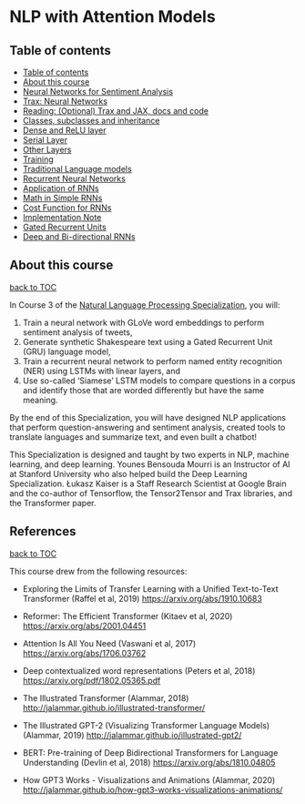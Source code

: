 # NLP with Attention Models

## Table of contents

- [Table of contents](#table-of-contents)
- [About this course](#about-this-course)
- [Neural Networks for Sentiment Analysis](#neural-networks-for-sentiment-analysis)
- [Trax: Neural Networks](#trax-neural-networks)
- [Reading: (Optional) Trax and JAX, docs and code](#reading-optional-trax-and-jax-docs-and-code)
- [Classes, subclasses and inheritance](#classes-subclasses-and-inheritance)
- [Dense and ReLU layer](#dense-and-relu-layer)
- [Serial Layer](#serial-layer)
- [Other Layers](#other-layers)
- [Training](#training)
- [Traditional Language models](#traditional-language-models)
- [Recurrent Neural Networks](#recurrent-neural-networks)
- [Application of RNNs](#application-of-rnns)
- [Math in Simple RNNs](#math-in-simple-rnns)
- [Cost Function for RNNs](#cost-function-for-rnns)
- [Implementation Note](#implementation-note)
- [Gated Recurrent Units](#gated-recurrent-units)
- [Deep and Bi-directional RNNs](#deep-and-bi-directional-rnns)

## About this course

[back to TOC](#table-of-contents)

In Course 3 of the [Natural Language Processing Specialization](https://www.coursera.org/specializations/natural-language-processing), you will:

1. Train a neural network with GLoVe word embeddings to perform sentiment analysis of tweets,
2. Generate synthetic Shakespeare text using a Gated Recurrent Unit (GRU) language model,
3. Train a recurrent neural network to perform named entity recognition (NER) using LSTMs with linear layers, and
4. Use so-called ‘Siamese’ LSTM models to compare questions in a corpus and identify those that are worded differently but have the same meaning.

By the end of this Specialization, you will have designed NLP applications that perform question-answering and sentiment analysis, created tools to translate languages and summarize text, and even built a chatbot!

This Specialization is designed and taught by two experts in NLP, machine learning, and deep learning. Younes Bensouda Mourri is an Instructor of AI at Stanford University who also helped build the Deep Learning Specialization. Łukasz Kaiser is a Staff Research Scientist at Google Brain and the co-author of Tensorflow, the Tensor2Tensor and Trax libraries, and the Transformer paper.

## References

[back to TOC](#table-of-contents)

This course drew from the following resources:
- Exploring the Limits of Transfer Learning with a Unified Text-to-Text Transformer (Raffel et al, 2019)
https://arxiv.org/abs/1910.10683

- Reformer: The Efficient Transformer (Kitaev et al, 2020)
https://arxiv.org/abs/2001.04451

- Attention Is All You Need (Vaswani et al, 2017)
https://arxiv.org/abs/1706.03762

- Deep contextualized word representations (Peters et al, 2018)
https://arxiv.org/pdf/1802.05365.pdf

- The Illustrated Transformer (Alammar, 2018)
http://jalammar.github.io/illustrated-transformer/

- The Illustrated GPT-2 (Visualizing Transformer Language Models) (Alammar, 2019)
http://jalammar.github.io/illustrated-gpt2/

- BERT: Pre-training of Deep Bidirectional Transformers for Language Understanding (Devlin et al, 2018)
https://arxiv.org/abs/1810.04805

- How GPT3 Works - Visualizations and Animations (Alammar, 2020)
http://jalammar.github.io/how-gpt3-works-visualizations-animations/